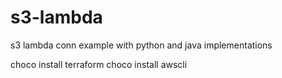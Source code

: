 # s3-lambda
s3 lambda conn example with python and java implementations

choco install terraform
choco install awscli